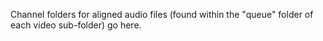 Channel folders for aligned audio files (found within the "queue" folder of each video sub-folder) go here.